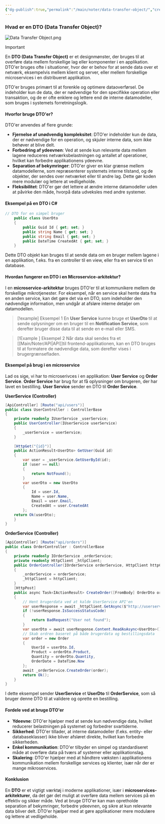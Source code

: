 ```yaml
---
{"dg-publish":true,"permalink":"/main/noter/data-transfer-object/","created":"2024-11-11T10:29:38.075+01:00"}
---
```



### Hvad er en DTO (Data Transfer Object)?
![Data Transfer Object.png](/img/user/Data%20Transfer%20Object.png)

> [!Important] 
> En **DTO (Data Transfer Object)** er et designmønster, der bruges til at overføre data mellem forskellige lag eller komponenter i en applikation. DTO'er bruges ofte i situationer, hvor der er behov for at sende data over et netværk, eksempelvis mellem klient og server, eller mellem forskellige microservices i en distribueret applikation.

DTO'er bruges primært til at forenkle og optimere dataoverførsel. De indeholder kun de data, der er nødvendige for den specifikke operation eller transaktion, og de er ofte enklere og lettere end de interne datamodeller, som bruges i systemets forretningslogik.

#### Hvorfor bruge DTO'er?

DTO'er anvendes af flere grunde:

- **Fjernelse af unødvendig kompleksitet**: DTO'er indeholder kun de data, der er nødvendige for en operation, og skjuler interne data, som ikke behøver at blive delt.
- **Forbedring af ydeevnen**: Ved at sende kun relevante data mellem lagene reduceres netværksbelastningen og antallet af operationer, hvilket kan forbedre applikationens ydeevne.
- **Separation af bekymringer**: DTO'er giver en klar grænse mellem datamodellerne, som repræsenterer systemets interne tilstand, og de objekter, der sendes over netværket eller til andre lag. Dette gør koden mere modulær og lettere at vedligeholde.
- **Fleksibilitet**: DTO'er gør det lettere at ændre interne datamodeller uden at påvirke den måde, hvorpå data udveksles med andre systemer.

#### Eksempel på en DTO i C#

```csharp
// DTO for en simpel bruger 
	public class UserDto 
	{     
		public Guid Id { get; set; }     
		public string Name { get; set; }     
		public string Email { get; set; }     
		public DateTime CreatedAt { get; set; } 
	}
```
Dette DTO objekt kan bruges til at sende data om en bruger mellem lagene i en applikation, f.eks. fra en controller til en view, eller fra en service til en database.

#### Hvordan fungerer en DTO i en Microservice-arkitektur?

I en **microservice-arkitektur** bruges DTO'er til at kommunikere mellem de forskellige mikrotjenester. For eksempel, når en service skal hente data fra en anden service, kan det gøre det via en DTO, som indeholder den nødvendige information, men undgår at afsløre interne detaljer om datamodellen.

> [!example] Eksempel 1
 En **User Service** kunne bruge et **UserDto** til at sende oplysninger om en bruger til en **Notification Service**, som derefter bruger disse data til at sende en e-mail eller SMS.

> [!Example ] Eksempel 2
> Når data skal sendes fra et [[Main/Noter/API\|API]]til frontend-applikationen, kan en DTO bruges til at formatere de nødvendige data, som derefter vises i brugergrænsefladen.



#### Eksempel på brug i en microservice

Lad os sige, vi har to microserivces i en applikation: **User Service** og **Order Service**. **Order Service** har brug for at få oplysninger om brugeren, der har lavet en bestilling. **User Service** sender en DTO til **Order Service**.

**UserService (Controller)**

```csharp
[ApiController] [Route("api/users")] 
public class UserController : ControllerBase 
{     
	private readonly IUserService _userService;      
	public UserController(IUserService userService)     
	{         
		_userService = userService;     
	}      
		
	[HttpGet("{id}")]     
	public ActionResult<UserDto> GetUser(Guid id)     
	{         
		var user = _userService.GetUserById(id);
		if (user == null)         
		{             
			return NotFound();         
		}                  
		var userDto = new UserDto         
		{             
			Id = user.Id,             
			Name = user.Name,             
			Email = user.Email,             
			CreatedAt = user.CreatedAt         
		};                  
	return Ok(userDto);     
	} 
}
```


**OrderService (Controller)**

```csharp
[ApiController] [Route("api/orders")] 
public class OrderController : ControllerBase 
{     
	private readonly IOrderService _orderService;     
	private readonly HttpClient _httpClient;      
	public OrderController(IOrderService orderService, HttpClient httpClient)
	{         
		_orderService = orderService;         
		_httpClient = httpClient;     
	}      
	[HttpPost]     
	public async Task<IActionResult> CreateOrder([FromBody] OrderDto orderDto)
	{         
		// Hent brugerdata ved at kalde UserService API'en         
		var userResponse = await _httpClient.GetAsync($"http://userservice/api/users/{orderDto.UserId}"); 
		if (!userResponse.IsSuccessStatusCode)         
		{             
			return BadRequest("User not found");         
		}          
		var userDto = await userResponse.Content.ReadAsAsync<UserDto>();
		// Skab ordren baseret på både brugerdata og bestillingsdata         
		var order = new Order         
		{             
			UserId = userDto.Id,             
			Product = orderDto.Product,             
			Quantity = orderDto.Quantity,             
			OrderDate = DateTime.Now         
		};          
		await _orderService.CreateOrder(order);         
		return Ok();     
	} 
}
```
I dette eksempel sender **UserService** et **UserDto** til **OrderService**, som så bruger denne DTO til at validere og oprette en bestilling.

#### Fordele ved at bruge DTO'er

- **Ydeevne**: DTO'er hjælper med at sende kun nødvendige data, hvilket reducerer belastningen på systemet og forbedrer svartiderne.
- **Sikkerhed**: DTO'er tillader, at interne datamodeller (f.eks. entity- eller databaseklasser) ikke bliver afsløret direkte, hvilket kan forbedre sikkerheden.
- **Enkel kommunikation**: DTO'er tilbyder en simpel og standardiseret måde at overføre data på tværs af systemer eller applikationslag.
- **Skalering**: DTO'er hjælper med at håndtere væksten i applikationens kommunikation mellem forskellige services og klienter, især når der er mange mikroservices.

#### Konklusion

En **DTO** er et vigtigt værktøj i moderne applikationer, især i **microservices-arkitekturer**, da det gør det muligt at overføre data mellem services på en effektiv og sikker måde. Ved at bruge DTO'er kan man opretholde separation af bekymringer, forbedre ydeevnen, og sikre at kun relevante data bliver delt. DTO'er hjælper med at gøre applikationer mere modulære og lettere at vedligeholde.